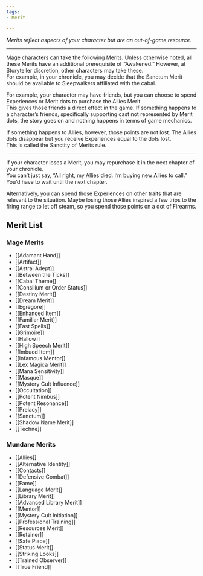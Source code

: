 ```yaml
---
tags:
- Merit

---
```


_Merits reflect aspects of your character but are an out-of-game resource._

---

Mage characters can take the following Merits. Unless otherwise noted, all these Merits have an additional prerequisite of “Awakened.” However, at Storyteller discretion, other characters may take these.\
For example, in your chronicle, you may decide that the Sanctum Merit should be available to Sleepwalkers affiliated with the cabal.

For example, your character may have friends, but you can choose to spend Experiences or Merit dots to purchase the Allies Merit.\
This gives those friends a direct effect in the game. If something happens to a character’s friends, specifically supporting cast not represented by Merit dots, the story goes on and nothing happens in terms of game mechanics.

If something happens to Allies, however, those points are not lost. The Allies dots disappear but you receive Experiences equal to the dots lost.\
This is called the Sanctity of Merits rule.

---

If your character loses a Merit, you may repurchase it in the next chapter of your chronicle.\
You can’t just say, “All right, my Allies died. I’m buying new Allies to call.” You’d have to wait until the next chapter.

Alternatively, you can spend those Experiences on other traits that are relevant to the situation. Maybe losing those Allies inspired a few trips to the firing range to let off steam, so you spend those points on a dot of Firearms.

## Merit List

### Mage Merits

- [[Adamant Hand]]
- [[Artifact]]
- [[Astral Adept]]
- [[Between the Ticks]]
- [[Cabal Theme]]
- [[Consilium or Order Status]]
- [[Destiny Merit]]
- [[Dream Merit]]
- [[Egregore]]
- [[Enhanced Item]]
- [[Familiar Merit]]
- [[Fast Spells]]
- [[Grimoire]]
- [[Hallow]]
- [[High Speech Merit]]
- [[Imbued Item]]
- [[Infamous Mentor]]
- [[Lex Magica Merit]]
- [[Mana Sensitivity]]
- [[Masque]]
- [[Mystery Cult Influence]]
- [[Occultation]]
- [[Potent Nimbus]]
- [[Potent Resonance]]
- [[Prelacy]]
- [[Sanctum]]
- [[Shadow Name Merit]]
- [[Techne]]

### Mundane Merits

- [[Allies]]
- [[Alternative Identity]]
- [[Contacts]]
- [[Defensive Combat]]
- [[Fame]]
- [[Language Merit]]
- [[Library Merit]]
- [[Advanced Library Merit]]
- [[Mentor]]
- [[Mystery Cult Initiation]]
- [[Professional Training]]
- [[Resources Merit]]
- [[Retainer]]
- [[Safe Place]]
- [[Status Merit]]
- [[Striking Looks]]
- [[Trained Observer]]
- [[True Friend]]